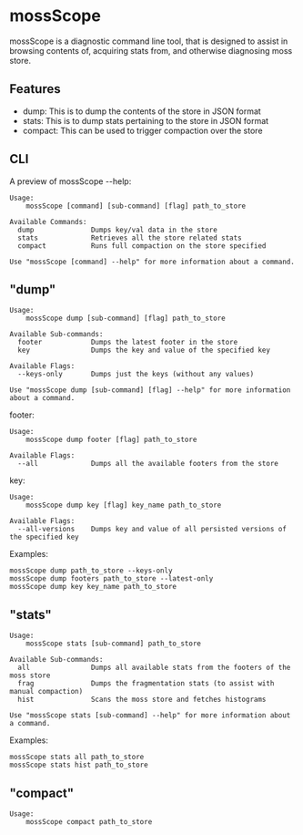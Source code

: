mossScope
=========

mossScope is a diagnostic command line tool, that is designed to assist
in browsing contents of, acquiring stats from, and otherwise diagnosing
moss store.

Features
--------

* dump: This is to dump the contents of the store in JSON format
* stats: This is to dump stats pertaining to the store in JSON format
* compact: This can be used to trigger compaction over the store

CLI
---

A preview of mossScope --help:

    Usage:
        mossScope [command] [sub-command] [flag] path_to_store

    Available Commands:
      dump              Dumps key/val data in the store
      stats             Retrieves all the store related stats
      compact           Runs full compaction on the store specified

    Use "mossScope [command] --help" for more information about a command.

"dump"
------

    Usage:
        mossScope dump [sub-command] [flag] path_to_store

    Available Sub-commands:
      footer            Dumps the latest footer in the store
      key               Dumps the key and value of the specified key

    Available Flags:
      --keys-only       Dumps just the keys (without any values)

    Use "mossScope dump [sub-command] [flag] --help" for more information about a command.

footer:

    Usage:
        mossScope dump footer [flag] path_to_store

    Available Flags:
      --all             Dumps all the available footers from the store

key:

    Usage:
        mossScope dump key [flag] key_name path_to_store

    Available Flags:
      --all-versions    Dumps key and value of all persisted versions of the specified key

Examples:

    mossScope dump path_to_store --keys-only
    mossScope dump footers path_to_store --latest-only
    mossScope dump key key_name path_to_store


"stats"
-------

    Usage:
        mossScope stats [sub-command] path_to_store

    Available Sub-commands:
      all               Dumps all available stats from the footers of the moss store
      frag              Dumps the fragmentation stats (to assist with manual compaction)
      hist              Scans the moss store and fetches histograms

    Use "mossScope stats [sub-command] --help" for more information about a command.

Examples:

    mossScope stats all path_to_store
    mossScope stats hist path_to_store

"compact"
---------

    Usage:
        mossScope compact path_to_store

